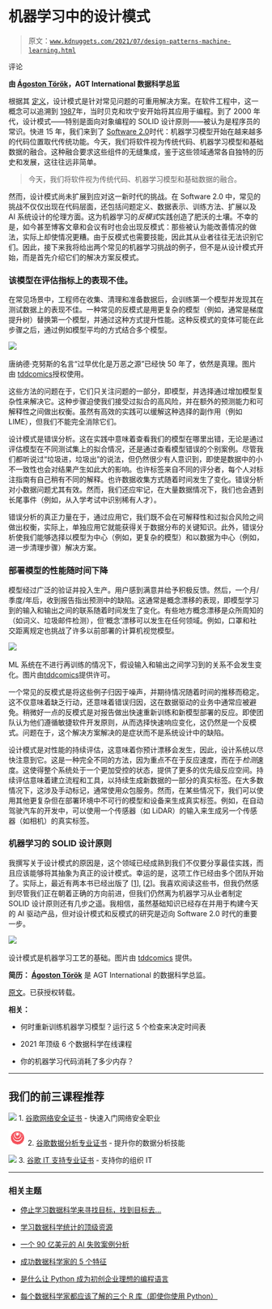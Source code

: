 # 机器学习中的设计模式

> 原文：[`www.kdnuggets.com/2021/07/design-patterns-machine-learning.html`](https://www.kdnuggets.com/2021/07/design-patterns-machine-learning.html)

评论

**由 [Ágoston Török](https://www.linkedin.com/in/agoston-torok/)，AGT International 数据科学总监**

根据其 [定义](https://en.wikipedia.org/wiki/Software_design_pattern)，设计模式是针对常见问题的可重用解决方案。在软件工程中，这一概念可以追溯到 [1987](http://c2.com/doc/oopsla87.html)年，当时贝克和坎宁安开始将其应用于编程。到了 2000 年代，设计模式——特别是面向对象编程的 SOLID 设计原则——被认为是程序员的常识。快进 15 年，我们来到了 [Software 2.0](https://karpathy.medium.com/software-2-0-a64152b37c35)时代：机器学习模型开始在越来越多的代码位置取代传统功能。今天，我们将软件视为传统代码、机器学习模型和基础数据的融合。这种融合要求这些组件的无缝集成，鉴于这些领域通常各自独特的历史和发展，这往往远非简单。

> 今天，我们将软件视为传统代码、机器学习模型和基础数据的融合。

然而，设计模式尚未扩展到应对这一新时代的挑战。在 Software 2.0 中，常见的挑战不仅仅出现在代码层面，还包括问题定义、数据表示、训练方法、扩展以及 AI 系统设计的伦理方面。这为机器学习的*反模式*实践创造了肥沃的土壤。不幸的是，如今甚至博客文章和会议有时也会出现反模式：那些被认为能改善情况的做法，实际上却使情况更糟。由于反模式也需要技能，因此其从业者往往无法识别它们。因此，接下来我将给出两个常见的机器学习挑战的例子，但不是从设计模式开始，而是首先介绍它们的解决方案反模式。

### 该模型在评估指标上的表现不佳。

在常见场景中，工程师在收集、清理和准备数据后，会训练第一个模型并发现其在测试数据上的表现不佳。一种常见的反模式是用更复杂的模型（例如，通常是梯度提升树）替换第一个模型，并通过这种方式提升性能。这种反模式的变体可能在此步骤之后，通过例如模型平均的方式结合多个模型。

![](https://i.ibb.co/60JgGn1/1-C2-Xo0-Cyun-Fmcf-C6k-BGOmw.png)

唐纳德·克努斯的名言“过早优化是万恶之源”已经快 50 年了，依然是真理。图片由 [tddcomics](https://www.instagram.com/tddcomics/)授权使用。

这些方法的问题在于，它们只关注问题的一部分，即模型，并选择通过增加模型复杂性来解决它。这种步骤迫使我们接受过拟合的高风险，并在额外的预测能力和可解释性之间做出权衡。虽然有高效的实践可以缓解这种选择的副作用（例如 LIME），但我们不能完全消除它们。

设计模式是错误分析。这在实践中意味着查看我们的模型在哪里出错，无论是通过评估模型在不同测试集上的拟合情况，还是通过查看模型错误的个别案例。尽管我们都听说过“垃圾进，垃圾出”的说法，但仍然很少有人意识到，即使是数据中的小不一致性也会对结果产生如此大的影响。也许标签来自不同的评分者，每个人对标注指南有自己稍有不同的解释。也许数据收集方式随着时间发生了变化。错误分析对小数据问题尤其有效。然而，我们还应牢记，在大量数据情况下，我们也会遇到长尾事件（例如，从入学考试中识别稀有人才）。

错误分析的真正力量在于，通过应用它，我们既不会在可解释性和过拟合风险之间做出权衡，实际上，单独应用它就能获得关于数据分布的关键知识。此外，错误分析使我们能够选择以模型为中心（例如，更复杂的模型）和以数据为中心（例如，进一步清理步骤）解决方案。

### 部署模型的性能随时间下降

模型经过广泛的验证并投入生产。用户感到满意并给予积极反馈。然后，一个月/季度/年后，收到报告指出预测中的缺陷。这通常是概念漂移的表现，即模型学习到的输入和输出之间的联系随着时间发生了变化。有些地方概念漂移是众所周知的（如词义、垃圾邮件检测），但‘概念’漂移可以发生在任何领域。例如，口罩和社交距离规定也挑战了许多以前部署的计算机视觉模型。

![](https://i.ibb.co/xzZfH6B/1-L-k-Qqpm-VBd5-Qe-Fuv-En-Tg-Jg.png)

ML 系统在不进行再训练的情况下，假设输入和输出之间学习到的关系不会发生变化。图片由[tddcomics](https://www.facebook.com/tddcomics)提供许可。

一个常见的反模式是将这些例子归因于噪声，并期待情况随着时间的推移而稳定。这不仅意味着缺乏行动，还意味着错误归因，这在数据驱动的业务中通常应被避免。稍微好一点的反模式是对报告做出快速重新训练和新模型部署的反应。即使团队认为他们遵循敏捷软件开发原则，从而选择快速响应变化，这仍然是一个反模式。问题在于，这个解决方案解决的是症状而不是系统设计中的缺陷。

设计模式是对性能的持续评估，这意味着你预计漂移会发生，因此，设计系统以尽快注意到它。这是一种完全不同的方法，因为重点不在于反应速度，而在于*检测*速度。这使得整个系统处于一个更加受控的状态，提供了更多的优先级反应空间。持续评估意味着建立流程和工具，以持续生成新数据的一部分的真实标签。在大多数情况下，这涉及手动标记，通常使用众包服务。然而，在某些情况下，我们可以使用其他更复杂但在部署环境中不可行的模型和设备来生成真实标签。例如，在自动驾驶汽车的开发中，可以使用一个传感器（如 LiDAR）的输入来生成另一个传感器（如相机）的真实标签。

### 机器学习的 SOLID 设计原则

我撰写关于设计模式的原因是，这个领域已经成熟到我们不仅要分享最佳实践，而且应该能够将其抽象为真正的设计模式。幸运的是，这项工作已经由多个团队开始了。实际上，最近有两本书已经出版了 [[1](https://www.oreilly.com/library/view/machine-learning-design/9781098115777/)], [[2](https://www.manning.com/books/deep-learning-design-patterns)]。我喜欢阅读这些书，但我仍然感到尽管我们正在朝着正确的方向前进，但我们仍然离为机器学习从业者制定 SOLID 设计原则还有几步之遥。我相信，虽然基础知识已经存在并用于构建今天的 AI 驱动产品，但对设计模式和反模式的研究是迈向 Software 2.0 时代的重要一步。

![](https://i.ibb.co/mFZj5Jk/1-l3d-Ype-C9z-S5tkkls-ZMOaq-Q.png)

设计模式是机器学习工艺的基础。图片由 [tddcomics](https://twitter.com/tddcomics) 提供。

**简历： [Ágoston Török](https://www.linkedin.com/in/agoston-torok/)** 是 AGT International 的数据科学总监。

[原文](https://towardsdatascience.com/design-patterns-in-machine-learning-b73eea4882cd)。已获授权转载。

**相关：**

+   何时重新训练机器学习模型？运行这 5 个检查来决定时间表

+   2021 年顶级 6 个数据科学在线课程

+   你的机器学习代码消耗了多少内存？

* * *

## 我们的前三课程推荐

![](img/0244c01ba9267c002ef39d4907e0b8fb.png) 1\. [谷歌网络安全证书](https://www.kdnuggets.com/google-cybersecurity) - 快速入门网络安全职业

![](img/e225c49c3c91745821c8c0368bf04711.png) 2\. [谷歌数据分析专业证书](https://www.kdnuggets.com/google-data-analytics) - 提升你的数据分析技能

![](img/0244c01ba9267c002ef39d4907e0b8fb.png) 3\. [谷歌 IT 支持专业证书](https://www.kdnuggets.com/google-itsupport) - 支持你的组织 IT

* * *

### 相关主题

+   [停止学习数据科学来寻找目标，找到目标去…](https://www.kdnuggets.com/2021/12/stop-learning-data-science-find-purpose.html)

+   [学习数据科学统计的顶级资源](https://www.kdnuggets.com/2021/12/springboard-top-resources-learn-data-science-statistics.html)

+   [一个 90 亿美元的 AI 失败案例分析](https://www.kdnuggets.com/2021/12/9b-ai-failure-examined.html)

+   [成功数据科学家的 5 个特征](https://www.kdnuggets.com/2021/12/5-characteristics-successful-data-scientist.html)

+   [是什么让 Python 成为初创企业理想的编程语言](https://www.kdnuggets.com/2021/12/makes-python-ideal-programming-language-startups.html)

+   [每个数据科学家都应该了解的三个 R 库（即使你使用 Python）](https://www.kdnuggets.com/2021/12/three-r-libraries-every-data-scientist-know-even-python.html)

